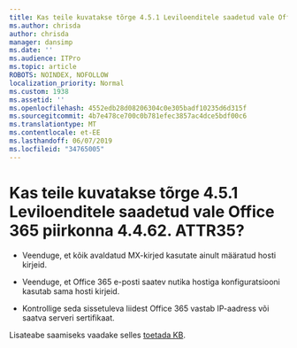 ```yaml
---
title: Kas teile kuvatakse tõrge 4.5.1 Leviloenditele saadetud vale Office 365 piirkonna 4.4.62. ATTR35?
ms.author: chrisda
author: chrisda
manager: dansimp
ms.date: ''
ms.audience: ITPro
ms.topic: article
ROBOTS: NOINDEX, NOFOLLOW
localization_priority: Normal
ms.custom: 1938
ms.assetid: ''
ms.openlocfilehash: 4552edb28d08206304c0e305badf10235d6d315f
ms.sourcegitcommit: 4b7e478ce700c0b781efec3857ac4dce5bdf00c6
ms.translationtype: MT
ms.contentlocale: et-EE
ms.lasthandoff: 06/07/2019
ms.locfileid: "34765005"
---
```

# <a name="are-you-seeing-error-451-4462-mail-sent-to-the-wrong-office-365-region-attr35"></a>Kas teile kuvatakse tõrge 4.5.1 Leviloenditele saadetud vale Office 365 piirkonna 4.4.62. ATTR35?

- Veenduge, et kõik avaldatud MX-kirjed kasutate ainult määratud hosti kirjeid.

- Veenduge, et Office 365 e-posti saatev nutika hostiga konfiguratsiooni kasutab sama hosti kirjeid.

- Kontrollige seda sissetuleva liidest Office 365 vastab IP-aadress või saatva serveri sertifikaat.

Lisateabe saamiseks vaadake selles [toetada KB](https://support.microsoft.com/help/4057301/attr35-response-code-when-mail-is-sent-to-eop-exo).
